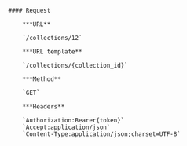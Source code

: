     #### Request

        ***URL**

        `/collections/12`

        ***URL template**

        `/collections/{collection_id}`

        ***Method**

        `GET`

        ***Headers**

        `Authorization:Bearer{token}`
        `Accept:application/json`
        `Content-Type:application/json;charset=UTF-8`
